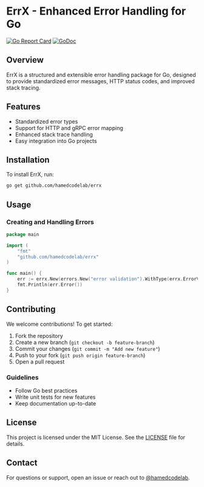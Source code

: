 # ErrX - Enhanced Error Handling for Go

[![Go Report Card](https://goreportcard.com/badge/github.com/hamedcodelab/errx)](https://goreportcard.com/report/github.com/hamedcodelab/errx)
[![GoDoc](https://pkg.go.dev/badge/github.com/hamedcodelab/errx)](https://pkg.go.dev/github.com/hamedcodelab/errx)

## Overview
ErrX is a structured and extensible error handling package for Go, designed to provide standardized error messages, HTTP status codes, and improved stack tracing.

## Features
- Standardized error types
- Support for HTTP and gRPC error mapping
- Enhanced stack trace handling
- Easy integration into Go projects

## Installation
To install ErrX, run:

```sh
go get github.com/hamedcodelab/errx
```

## Usage
### Creating and Handling Errors
```go
package main

import (
	"fmt"
	"github.com/hamedcodelab/errx"
)

func main() {
	err := errx.New(errors.New("error validation").WithType(errx.ErrorValidation).WithCode(http.StatusBadRequest)
	fmt.Println(err.Error())
}
```

## Contributing
We welcome contributions! To get started:

1. Fork the repository
2. Create a new branch (`git checkout -b feature-branch`)
3. Commit your changes (`git commit -m "Add new feature"`)
4. Push to your fork (`git push origin feature-branch`)
5. Open a pull request

### Guidelines
- Follow Go best practices
- Write unit tests for new features
- Keep documentation up-to-date

## License
This project is licensed under the MIT License. See the [LICENSE](LICENSE) file for details.

## Contact
For questions or support, open an issue or reach out to [@hamedcodelab](https://github.com/hamedcodelab).

